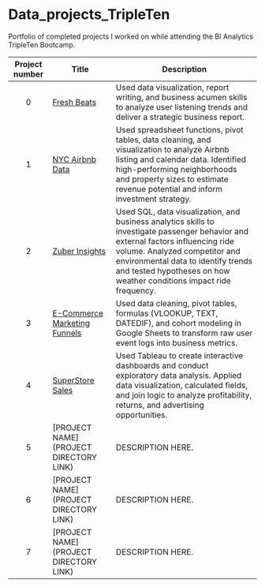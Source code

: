 # Data_projects_TripleTen

Portfolio of completed projects I worked on while attending the BI Analytics TripleTen Bootcamp.

| Project number | Title | Description |
| :-----------: | ----------- |----------- |
| 0 | [Fresh Beats](https://github.com/allact/Data_projects_TripleTen/tree/main/Fresh%20Beats) | Used data visualization, report writing, and business acumen skills to analyze user listening trends and deliver a strategic business report. |
| 1 | [NYC Airbnb Data](https://github.com/allact/Data_projects_TripleTen/tree/main/NYC%20AirBNB%20Data) | Used spreadsheet functions, pivot tables, data cleaning, and visualization to analyze Airbnb listing and calendar data. Identified high-performing neighborhoods and property sizes to estimate revenue potential and inform investment strategy. |
| 2 | [Zuber Insights](https://github.com/allact/Data_projects_TripleTen/tree/main/Zuber%20Insights) | Used SQL, data visualization, and business analytics skills to investigate passenger behavior and external factors influencing ride volume. Analyzed competitor and environmental data to identify trends and tested hypotheses on how weather conditions impact ride frequency. |
| 3 | [E-Commerce Marketing Funnels](https://github.com/allact/Data_projects_TripleTen/tree/main/ECommerce%20Marketing%20Funnels) | Used data cleaning, pivot tables, formulas (VLOOKUP, TEXT, DATEDIF), and cohort modeling in Google Sheets to transform raw user event logs into business metrics. |
| 4 | [SuperStore Sales](https://github.com/allact/Data_projects_TripleTen/tree/main/SuperStore%20Sales) | Used Tableau to create interactive dashboards and conduct exploratory data analysis. Applied data visualization, calculated fields, and join logic to analyze profitability, returns, and advertising opportunities. |
| 5 | [PROJECT NAME](PROJECT DIRECTORY LINK) | DESCRIPTION HERE. |
| 6 | [PROJECT NAME](PROJECT DIRECTORY LINK) | DESCRIPTION HERE. |
| 7 | [PROJECT NAME](PROJECT DIRECTORY LINK) | DESCRIPTION HERE. |
<!--
| 7 | [PROJECT NAME](PROJECT DIRECTORY LINK) | DESCRIPTION HERE. |
| 8 | [PROJECT NAME](PROJECT DIRECTORY LINK) | DESCRIPTION HERE. |
| 9 | [PROJECT NAME](PROJECT DIRECTORY LINK) | DESCRIPTION HERE. |
| 10| [PROJECT NAME](PROJECT DIRECTORY LINK) | DESCRIPTION HERE. |
-->

